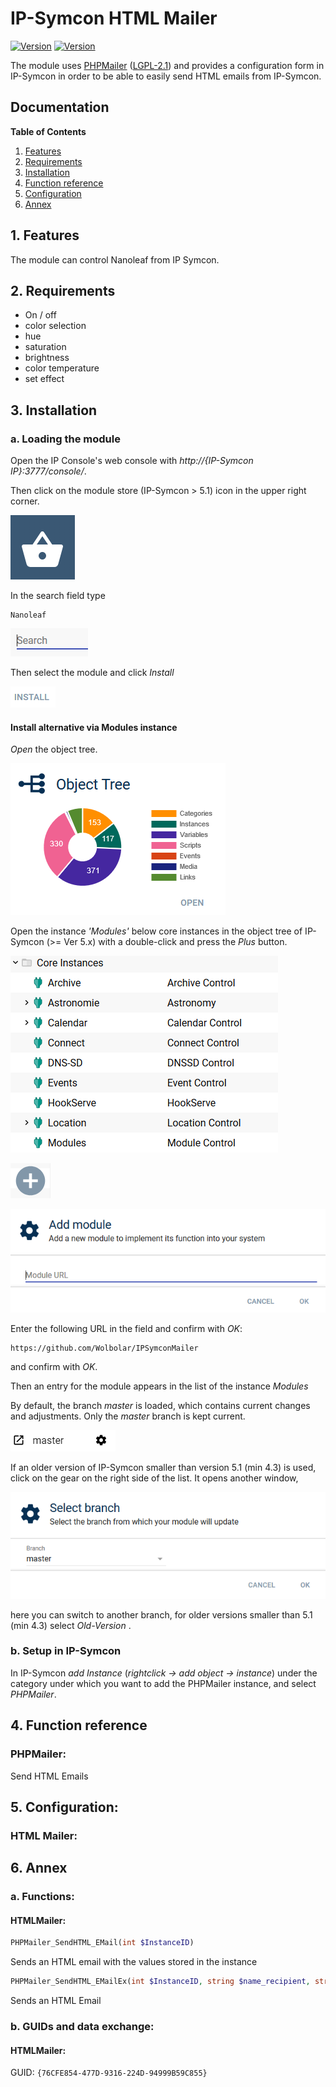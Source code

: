 # IP-Symcon HTML Mailer
[![Version](https://img.shields.io/badge/Symcon-PHPModule-red.svg)](https://www.symcon.de/service/dokumentation/entwicklerbereich/sdk-tools/sdk-php/)
[![Version](https://img.shields.io/badge/Symcon%20Version-%3E%205.1-green.svg)](https://www.symcon.de/en/service/documentation/installation/)

The module uses [PHPMailer](https://github.com/PHPMailer/PHPMailer "PHPMailer") ([LGPL-2.1](https://github.com/PHPMailer/PHPMailer/blob/master/LICENSE "LGPL-2.1")) and provides a configuration form in IP-Symcon in order to be able to easily send HTML emails from IP-Symcon.

## Documentation

**Table of Contents**

1. [Features](#1-features)
2. [Requirements](#2-requirements)
3. [Installation](#3-installation)
4. [Function reference](#4-functionreference)
5. [Configuration](#5-configuration)
6. [Annex](#6-annex)

## 1. Features

The module can control Nanoleaf from IP Symcon.

## 2. Requirements

- On / off
- color selection
- hue
- saturation
- brightness
- color temperature
- set effect

## 3. Installation

### a. Loading the module

Open the IP Console's web console with _http://{IP-Symcon IP}:3777/console/_.

Then click on the module store (IP-Symcon > 5.1) icon in the upper right corner.

![Store](img/store_icon.png?raw=true "open store")

In the search field type

```
Nanoleaf
```  


![Store](img/module_store_search_en.png?raw=true "module search")

Then select the module and click _Install_

![Store](img/install_en.png?raw=true "install")


#### Install alternative via Modules instance

_Open_ the object tree.

![Objektbaum](img/object_tree.png?raw=true "object tree")	

Open the instance _'Modules'_ below core instances in the object tree of IP-Symcon (>= Ver 5.x) with a double-click and press the _Plus_ button.

![Modules](img/modules.png?raw=true "modules")	

![Plus](img/plus.png?raw=true "Plus")	

![ModulURL](img/add_module.png?raw=true "Add Module")
 
Enter the following URL in the field and confirm with _OK_:


```	
https://github.com/Wolbolar/IPSymconMailer
```
    
and confirm with _OK_.    
    
Then an entry for the module appears in the list of the instance _Modules_

By default, the branch _master_ is loaded, which contains current changes and adjustments.
Only the _master_ branch is kept current.

![Master](img/master.png?raw=true "master") 

If an older version of IP-Symcon smaller than version 5.1 (min 4.3) is used, click on the gear on the right side of the list.
It opens another window,

![SelectBranch](img/select_branch_en.png?raw=true "select branch") 

here you can switch to another branch, for older versions smaller than 5.1 (min 4.3) select _Old-Version_ .

### b.  Setup in IP-Symcon

In IP-Symcon _add Instance_ (_rightclick -> add object -> instance_) under the category under which you want to add the PHPMailer instance,
and select _PHPMailer_.

## 4. Function reference

### PHPMailer:

Send HTML Emails

## 5. Configuration:

### HTML Mailer:

## 6. Annex

###  a. Functions:

#### HTMLMailer:

```php
PHPMailer_SendHTML_EMail(int $InstanceID)
```
Sends an HTML email with the values stored in the instance

```php
PHPMailer_SendHTML_EMailEx(int $InstanceID, string $name_recipient, string $adress_recipient, string $subject, string $body, string $altbody)
```
Sends an HTML Email


###  b. GUIDs and data exchange:

#### HTMLMailer:

GUID: `{76CFE854-477D-9316-224D-94999B59C855}` 

